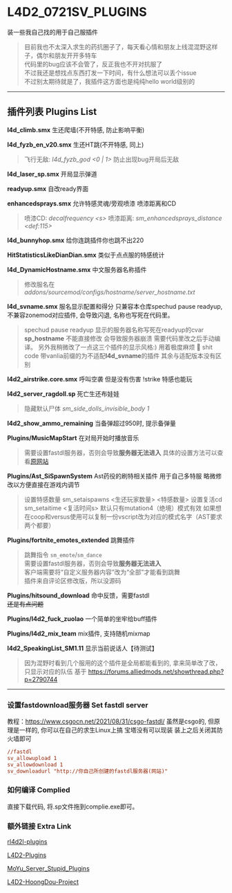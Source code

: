 # L4D2_0721SV_PLUGINS

装一些我自己找的用于自己服插件

> 目前我也不太深入求生的药抗圈子了，每天看心情和朋友上线混混野这样子，偶尔和朋友开开多特车    
> 代码里的bug应该不会管了，反正我也不开对抗服了    
> 不过我还是想找点东西打发一下时间，有什么想法可以丢个issue     
> 不过别太期待就是了，我插件这方面也是纯纯hello world级别的  

------

## 插件列表 Plugins List

**l4d_climb.smx** 生还爬墙(不开特感, 防止影响平衡)

**l4d_fyzb_en_v20.smx** 生还HT跳(不开特感, 同上)
>飞行无敌: *l4d_fyzb_god \<0 | 1\>* 防止出现bug开局后无敌

**l4d_laser_sp.smx** 开局显示弹道

**readyup.smx** 自改ready界面

**enhancedsprays.smx** 允许特感灵魂/旁观喷漆 喷漆距离和CD
>喷漆CD: *decalfrequency \<s\>*
>喷漆距离: *sm_enhancedsprays_distance \<def:115\>*

**l4d_bunnyhop.smx** 给你连跳插件你也跳不出220

**HitStatisticsLikeDianDian.smx**  类似于点点服的特感统计

**l4d_DynamicHostname.smx** 中文服务器名称插件
>修改服名在*addons/sourcemod/configs/hostname/server_hostname.txt*

**l4d_svname.smx** 服名显示配置和得分 只兼容本仓库spechud pause readyup, 不兼容zonemod对应插件, 会导致闪退, 名称也写死在代码里。
>spechud pause readyup 显示的服务器名称写死在readyup的cvar **sp_hostname** 不能直接修改 会导致服务器崩溃 需要代码里改之后手动编译。
>另外我稍微改了一点这三个插件的显示风格:)
>用着极度麻烦 🤡 shit code
>带vanlia前缀的为不适配**l4d_svname**的插件 其余与适配版本没有区别

**l4d2_airstrike.core.smx** 呼叫空袭 但是没有伤害 !strike 特感也能玩

**l4d2_server_ragdoll.sp** 死亡生还布娃娃
> 隐藏默认尸体 *sm_side_dolls_invisible_body 1*

**l4d2_show_ammo_remaining** 当备弹超过950时, 提示备弹量

**Plugins/MusicMapStart** 在对局开始时播放音乐
> 需要设置fastdl服务器，否则会导致**服务器无法进入**
> 具体的设置方法可以查看[原网站](https://forums.alliedmods.net/showthread.php?p=2645342)    


**Plugins/Ast_SiSpawnSystem** Ast药役的刷特相关插件 用于自己多特服 略微修改以方便直接在游戏内调节
> 设置特感数量 sm_setaispawns <生还玩家数量> <特感数量>
> 设置复活cd sm_setaitime <复活时间s>
> 默认只有mutation4（绝境）模式有效 如果想在coop和versus使用可以复制一份vscript改为对应的模式名字（AST要求两个都要）

**Plugins/fortnite_emotes_extended** 跳舞插件
> 跳舞指令 `sm_emote`/`sm_dance`  
> 需要设置fastdl服务器，否则会导致**服务器无法进入**  
> 客户端需要将“自定义服务器内容”改为“全部”才能看到跳舞  
> 插件来自评论区修改版，所以没源码

**Plugins/hitsound_download** 命中反馈，需要fastdl  
~~还是有点问题~~

**Plugins/l4d2_fuck_zuolao** 一个简单的坐牢给buff插件

**Plugins/l4d2_mix_team** mix插件, 支持随机mixmap

**l4d2_SpeakingList_SM1.11** 显示当前说话人【待测试】
> 因为混野时看到几个服用的这个插件是全局都能看到的, 拿来简单改了改，只显示对应的队伍
> 基于 https://forums.alliedmods.net/showthread.php?p=2790744

------    

### 设置fastdownload服务器 Set fastdl server

教程：<https://www.csgocn.net/2021/08/31/csgo-fastdl/>
虽然是csgo的, 但原理是一样的, 你可以在自己的求生Linux上搞
宝塔没有可以现装 装上之后关闭其防火墙即可

```cfg
//fastdl
sv_allowupload 1
sv_allowdownload 1
sv_downloadurl "http://你自己所创建的fastdl服务器(网站)"
```

### 如何编译 Complied

直接下载代码, 将.sp文件拖到complie.exe即可。

### 额外链接 Extra Link

[rl4d2l-plugins](https://github.com/devilesk/rl4d2l-plugins)

[L4D2-Plugins](https://github.com/fbef0102/L4D2-Plugins)

[MoYu_Server_Stupid_Plugins](https://github.com/Target5150/MoYu_Server_Stupid_Plugins)

[L4D2-HoongDou-Project](https://github.com/HoongDou/L4D2-HoongDou-Project)
